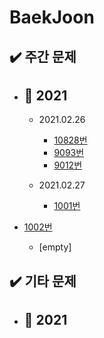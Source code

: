 # BaekJoon

## ✔️ 주간 문제

- ## 📅 2021
  - 2021.02.26
    - [10828번](https://github.com/CASPER-REPSAC/algorithm-stack/tree/main/baekjoon/10828)
    - [9093번](https://github.com/CASPER-REPSAC/algorithm-stack/tree/main/baekjoon/9093)
    - [9012번](https://github.com/CASPER-REPSAC/algorithm-stack/tree/main/baekjoon/9012)

  - 2021.02.27
    - [1001번](https://github.com/CASPER-REPSAC/algorithm-stack/tree/main/baekjoon/1001)
- [1002번](https://github.com/CASPER-REPSAC/algorithm-stack/tree/main/baekjoon/1002)

  - [empty]
    
    
## ✔️ 기타 문제

- ## 📅 2021